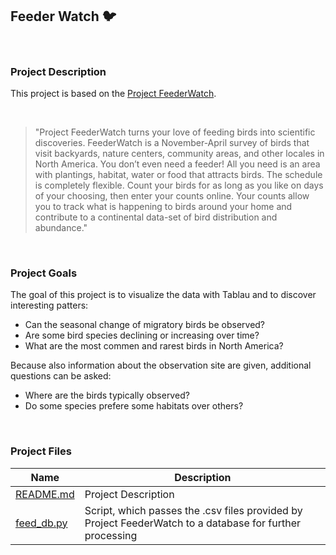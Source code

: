 ## Feeder Watch :bird:

<br/>

### Project Description

This project is based on the [Project FeederWatch](https://feederwatch.org/about/project-overview/).

<br/>

> "Project FeederWatch turns your love of feeding birds into scientific discoveries. FeederWatch is a November-April survey of birds that visit backyards, nature centers, community areas, and other locales in North America. You don’t even need a feeder! All you need is an area with plantings, habitat, water or food that attracts birds. The schedule is completely flexible. Count your birds for as long as you like on days of your choosing, then enter your counts online. Your counts allow you to track what is happening to birds around your home and contribute to a continental data-set of bird distribution and abundance."

<br/>

### Project Goals

The goal of this project is to visualize the data with Tablau and to discover interesting patters:

- Can the seasonal change of migratory birds be observed?
- Are some bird species declining or increasing over time?
- What are the most commen and rarest birds in North America?

Because also information about the observation site are given, additional questions can be asked:

- Where are the birds typically observed?
- Do some species prefere some habitats over others?

<br/>

### Project Files

| Name | Description |
| ------------- | ------------- |
| [README.md](README.md)  | Project Description  |
| [feed_db.py](feed_db.py)  | Script, which passes the .csv files provided by Project FeederWatch to a database for further processing  |